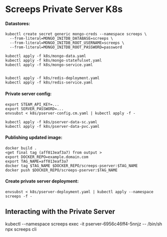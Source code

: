 # Screeps Private Server K8s

#### Datastores:
```
kubectl create secret generic mongo-creds --namespace screeps \
  --from-literal=MONGO_INITDB_DATABASE=screeps \
  --from-literal=MONGO_INITDB_ROOT_USERNAME=screeps \
  --from-literal=MONGO_INITDB_ROOT_PASSWORD=password 

kubectl apply -f k8s/mongo-data.yaml
kubectl apply -f k8s/mongo-statefulset.yaml
kubectl apply -f k8s/mongo-service.yaml


kubectl apply -f k8s/redis-deployment.yaml
kubectl apply -f k8s/redis-service.yaml
```

#### Private server config:
```
export STEAM_API_KEY=...
export SERVER_PASSWORD=...
envsubst < k8s/pserver-config.cm.yaml | kubectl apply -f - 
```

```
kubectl apply -f k8s/pserver-data-sc.yaml
kubectl apply -f k8s/pserver-data-pvc.yaml
```

#### Publishing updated image:
```
docker build .
<get final tag (aff013eaf3a7) from output >
export DOCKER_REPO=example.domain.com
export TAG_NAME=aff013eaf3a7
docker tag $TAG_NAME $DOCKER_REPO/screeps-pserver:$TAG_NAME
docker push $DOCKER_REPO/screeps-pserver:$TAG_NAME
```

#### Create private server deployment:
```
envsubst < k8s/pserver-deployment.yaml | kubectl apply --namespace screeps -f - 
```

## Interacting with the Private Server

kubectl --namespace screeps exec -it pserver-6956c46ff4-5nnjz -- /bin/sh 
npx screeps cli